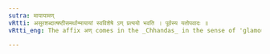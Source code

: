 ```yaml
---
sutra: मायायामण्
vRtti: असुरशब्दात्षष्ठीसमर्थान्मायायां स्वविशेषे ऽण् प्रत्ययो भवति । पूर्वस्य यतोपवादः ॥
vRtti_eng: The affix अण् comes in the _Chhandas_ in the sense of 'glamour', after the word '_asura_' in the 6th case in construction.

---
```

